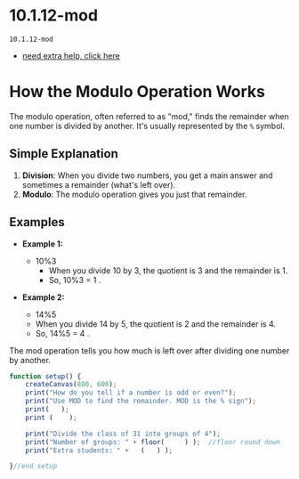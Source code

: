 # 10.1.12-mod
```
10.1.12-mod
```
- [need extra help, click here](https://www.youtube.com/watch?v=r5Iy3v1co0A&t=149s&ab_channel=TheCodingTrain)


# How the Modulo Operation Works

The modulo operation, often referred to as "mod," finds the remainder when one number is divided by another. It's usually represented by the `%` symbol.

## Simple Explanation

1. **Division**: When you divide two numbers, you get a main answer and sometimes a remainder (what's left over).
2. **Modulo**: The modulo operation gives you just that remainder.

## Examples

- **Example 1:**
  - 10%3 
    - When you divide 10 by 3, the quotient is 3 and the remainder is 1.
    - So,  10%3 = 1 .

- **Example 2:**
  -  14%5 
    - When you divide 14 by 5, the quotient is 2 and the remainder is 4.
    - So, 14%5 = 4 .

The mod operation tells you how much is left over after dividing one number by another.


```javascript
function setup() {
    createCanvas(800, 600);
    print("How do you tell if a number is odd or even?");
    print("Use MOD to find the remainder. MOD is the % sign");
    print(   );
    print (    );

    print("Divide the class of 31 into groups of 4");
    print("Number of groups: " + floor(     ) );  //floor round down
    print("Extra students: " +   (   ) );

}//end setup
```
